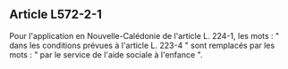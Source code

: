## Article L572-2-1

Pour l'application en Nouvelle-Calédonie de l'article L. 224-1, les mots : " dans les conditions prévues à
l'article L. 223-4 " sont remplacés par les mots : " par le service de l'aide sociale à l'enfance ".

